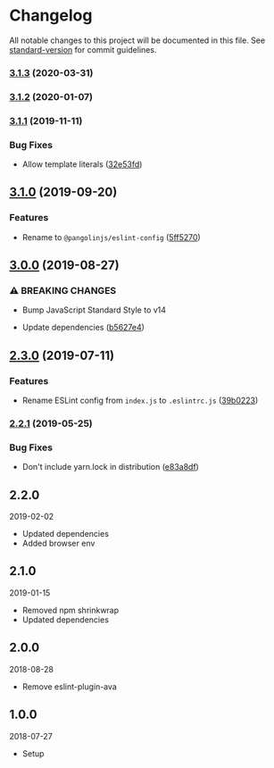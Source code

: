 # Changelog

All notable changes to this project will be documented in this file. See [standard-version](https://github.com/conventional-changelog/standard-version) for commit guidelines.

### [3.1.3](https://github.com/pangolinjs/eslint-config/compare/v3.1.2...v3.1.3) (2020-03-31)

### [3.1.2](https://github.com/pangolinjs/eslint-config/compare/v3.1.1...v3.1.2) (2020-01-07)

### [3.1.1](https://github.com/pangolinjs/eslint-config/compare/v3.1.0...v3.1.1) (2019-11-11)


### Bug Fixes

* Allow template literals ([32e53fd](https://github.com/pangolinjs/eslint-config/commit/32e53fd93e01bcfe1ade729a7501f992c9a02f02))

## [3.1.0](https://github.com/pangolinjs/eslint-config/compare/v3.0.0...v3.1.0) (2019-09-20)


### Features

* Rename to `@pangolinjs/eslint-config` ([5ff5270](https://github.com/pangolinjs/eslint-config/commit/5ff5270))

## [3.0.0](https://github.com/pangolinjs/eslint-config/compare/v2.3.0...v3.0.0) (2019-08-27)


### ⚠ BREAKING CHANGES

* Bump JavaScript Standard Style to v14

* Update dependencies ([b5627e4](https://github.com/pangolinjs/eslint-config/commit/b5627e4))

## [2.3.0](https://github.com/pangolinjs/eslint-config/compare/v2.2.1...v2.3.0) (2019-07-11)


### Features

* Rename ESLint config from `index.js` to `.eslintrc.js` ([39b0223](https://github.com/pangolinjs/eslint-config/commit/39b0223))



### [2.2.1](https://github.com/pangolinjs/eslint-config/compare/v2.2.0...v2.2.1) (2019-05-25)


### Bug Fixes

* Don't include yarn.lock in distribution ([e83a8df](https://github.com/pangolinjs/eslint-config/commit/e83a8df))



## 2.2.0
2019-02-02

- Updated dependencies
- Added browser env



## 2.1.0
2019-01-15

- Removed npm shrinkwrap
- Updated dependencies



## 2.0.0
2018-08-28

- Remove eslint-plugin-ava



## 1.0.0
2018-07-27

- Setup
